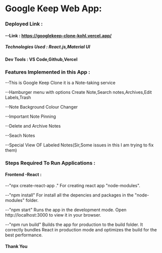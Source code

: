# Google Keep Web App:

### Deployed Link :

#### --Link : https://googlekeep-clone-kohl.vercel.app/

##### Technologies Used : React.js,Material UI

#### Dev Tools : VS Code,Github,Vercel

### Features Implemented in this App :

--This is Google Keep Clone it is a Note-taking service

--Hamburger menu with options Create Note,Search notes,Archives,Edit Labels,Trash

--Note Background Colour Changer

--Important Note Pinning

--Delete and Archive Notes

--Seach Notes

--Special View OF Labeled Notes(Sir,Some issues in this I am trying to fix them)

### Steps Required To Run Applications :

#### Frontend -React :

--"npx create-react-app ."
  For creating react app "node-modules".

--"npm install"
   For install all the depencies and packages in the "node-modules" folder.

--"npm start"
   Runs the app in the development mode.
   Open http://localhost:3000 to view it in your browser.

--"npm run build"
   Builds the app for production to the build folder. 
   It correctly bundles React in production mode and optimizes the build for the best performance.

#### Thank You 
